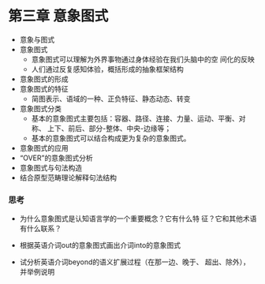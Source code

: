 # 第三章 意象图式

- 意象与图式
- 意象图式
  - 意象图式可以理解为外界事物通过身体经验在我们头脑中的空 间化的反映
  - 人们通过反复感知体验，概括形成的抽象框架结构
- 意象图式的形成
- 意象图式的特征
  - 简图表示、语域的一种、正负特征、静态动态、转变
- 意象图式分类
  - 基本的意象图式主要包括：容器、路径、连接、力量、运动、平衡、对称、 上下、前后、部分-整体、中央-边缘等；
  - 基本的意象图式可以结合构成更为复杂的意象图式。
- 意象图式的应用
- “OVER”的意象图式分析
- 意象图式与句法构造
- 结合原型范畴理论解释句法结构

### 思考

- 为什么意象图式是认知语言学的一个重要概念？它有什么特 征？它和其他术语有什么联系？

- 根据英语介词out的意象图式画出介词into的意象图式
- 试分析英语介词beyond的语义扩展过程（在那一边、晚于、 超出、除外），并举例说明